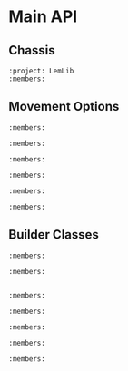# Main API

## Chassis

```{doxygenclass} lemlib::Chassis
:project: LemLib
:members:
```

## Movement Options

```{doxygenstruct} lemlib::TurnToPointParams
:members:
```

```{doxygenstruct} lemlib::TurnToHeadingParams
:members:
```

```{doxygenstruct} lemlib::SwingToPointParams
:members:
```

```{doxygenstruct} lemlib::SwingToHeadingParams
:members:
```

```{doxygenstruct} lemlib::MoveToPoseParams
:members:
```

```{doxygenstruct} lemlib::MoveToPointParams
:members:
```

## Builder Classes

```{doxygenclass} lemlib::TrackingWheel
:members:
```

```{doxygenclass} lemlib::OdomSensors
:members:
```

```{doxygennamespace} lemlib::Omniwheel
```

```{doxygenclass} lemlib::Drivetrain
:members:
```

```{doxygenclass} lemlib::ControllerSettings
:members:
```

<!--TODO: figure out whether this should be documented or not-->

```{doxygenclass} lemlib::ExitCondition
:members:
```

```{doxygenclass} lemlib::DriveCurve
:members:
```

```{doxygenclass} lemlib::ExpoDriveCurve
:members:
```

